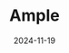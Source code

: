 ---  
layout: startup_page  
title: "Ample"  
id: "ample.com"  
permalink: "/ampleample.com11192024/"  
website: "https://ample.com/"  
funding_round: "Strategic Investment"  
funding_amount: "$25M"  
investors: "Mitsubishi Corporation"  
about: "Ample provides battery swapping technology for electric vehicles, aiming to make EV adoption more accessible and sustainable. The company focuses on building infrastructure and partnering with OEMs to integrate its swapping technology with various EV models, increasing the practicality of electric vehicles for a wider range of drivers."  
markets: "Electric Vehicles, Battery Technology, Automotive, Charging Infrastructure, Energy, Energy Storage, Transportation"  
hq: "San Francisco, California, United States"  
founded_year: "2014"  
linkedin: "https://www.linkedin.com/company/ample-inc"  
twitter: "https://twitter.com/TeamAmple"  
instagram: ""  
facebook: ""  
crunchbase: "https://www.crunchbase.com/organization/ample-6b70"  
pitchbook: "https://pitchbook.com/profiles/company/180134-83"  

date_display: "19-Nov-2024"  
date: "2024-11-19"

# SEO Optimization  
meta_title: "Ample - Strategic Investment Funding ($25M)"  
meta_description: "Ample, Ample provides battery swapping technology for electric vehicles, aiming to make EV adoption more accessible and sustainable. The company focuses on b..."  
meta_keywords: "Ample, Electric Vehicles, Battery Technology, Automotive, Charging Infrastructure, Energy, Energy Storage, Transportation, Strategic Investment funding"  
canonical_url: "https://startup.projectstartups.com/ampleample.com11192024/"  
---